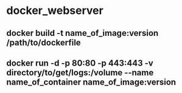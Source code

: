 # docker_webserver
## docker build -t name_of_image:version /path/to/dockerfile
## docker run -d -p 80:80 -p 443:443 -v directory/to/get/logs:/volume --name name_of_container name_of_image:version
